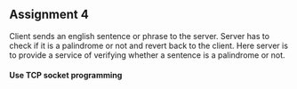 ## Assignment 4 
Client sends an english sentence or phrase to the server. Server has to check if it is a palindrome or not and revert back to the client. Here server is to provide a service of verifying whether a sentence is a palindrome or not.  
  
#### Use TCP socket programming
